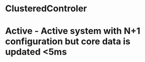ClusteredControler
==================

# Active - Active system with N+1 configuration but core data is updated <5ms
